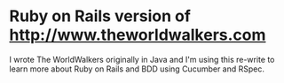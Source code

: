 # Ruby on Rails version of http://www.theworldwalkers.com

I wrote The WorldWalkers originally in Java and I'm using this re-write to learn more about Ruby on Rails and BDD using Cucumber and RSpec. 